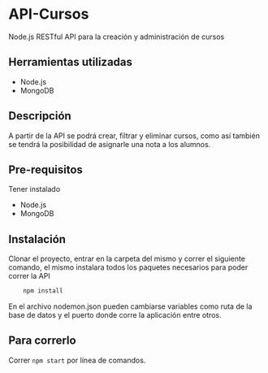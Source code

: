 # API-Cursos
Node.js RESTful API para la creación y administración de cursos

## Herramientas utilizadas
- Node.js
- MongoDB

## Descripción
A partir de la API se podrá crear, filtrar y eliminar cursos, como así también se tendrá la posibilidad de asignarle una nota a los alumnos.

## Pre-requisitos
Tener instalado
- Node.js
- MongoDB

## Instalación
Clonar el proyecto, entrar en la carpeta del mismo y correr el siguiente comando, el mismo instalara todos los paquetes necesarios para poder correr la API
```bash
    npm install
```
En el archivo nodemon.json pueden cambiarse variables como ruta de la base de datos y el puerto donde corre la aplicación entre otros.

## Para correrlo
Correr `npm start` por línea de comandos.